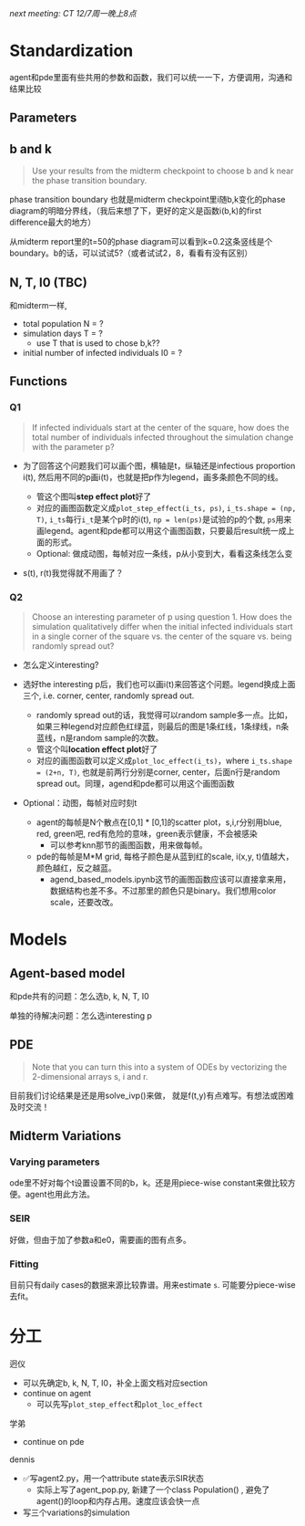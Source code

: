 
*next meeting: CT 12/7周一晚上8点*

# Standardization

agent和pde里面有些共用的参数和函数，我们可以统一一下，方便调用，沟通和结果比较

## Parameters

## b and k

 > Use your results from the midterm checkpoint to choose b and k near the phase transition boundary.

phase transition boundary 也就是midterm checkpoint里i随b,k变化的phase diagram的明暗分界线，（我后来想了下，更好的定义是函数i(b,k)的first difference最大的地方）

从midterm report里的t=50的phase diagram可以看到k=0.2这条竖线是个boundary。b的话，可以试试5?（或者试试2，8，看看有没有区别）

## N, T, I0 (TBC)

和midterm一样,
  - total population N = ?
  - simulation days T = ?
    - use T that is used to chose b,k??
  - initial number of infected individuals I0 = ?


## Functions

### Q1

> If infected individuals start at the center of the square, how does the total number of individuals infected throughout the simulation change with the parameter p?

- 为了回答这个问题我们可以画个图，横轴是t，纵轴还是infectious proportion i(t), 然后用不同的p画i(t)，也就是把p作为legend，画多条颜色不同的线。
  - 管这个图叫**step effect plot**好了
  - 对应的画图函数定义成`plot_step_effect(i_ts, ps)`,  `i_ts.shape = (np, T)`, `i_ts`每行`i_t`是某个p时的i(t), `np = len(ps)`是试验的p的个数, `ps`用来画legend。agent和pde都可以用这个画图函数，只要最后result统一成上面的形式。
  - Optional: 做成动图，每帧对应一条线，p从小变到大，看看这条线怎么变


- s(t), r(t)我觉得就不用画了？




### Q2

> Choose an interesting parameter of p using question 1. How does the simulation qualitatively differ when the initial infected individuals start in a single corner of the square vs. the center of the square vs. being randomly spread out?

- 怎么定义interesting?


- 选好the interesting p后，我们也可以画i(t)来回答这个问题。legend换成上面三个, i.e. corner, center, randomly spread out.
  - randomly spread out的话，我觉得可以random sample多一点。比如，如果三种legend对应颜色红绿蓝，则最后的图是1条红线，1条绿线，n条蓝线，n是random sample的次数。
  - 管这个叫**location effect plot**好了
  - 对应的画图函数可以定义成`plot_loc_effect(i_ts)`，where `i_ts.shape = (2+n, T)`, 也就是前两行分别是corner, center，后面n行是random spread out。同理，agend和pde都可以用这个画图函数


- Optional：动图，每帧对应时刻t
  - agent的每帧是N个散点在[0,1] * [0,1]的scatter plot，s,i,r分别用blue, red, green吧, red有危险的意味，green表示健康，不会被感染
    - 可以参考knn那节的画图函数，用来做每帧。
  - pde的每帧是M*M grid, 每格子颜色是从蓝到红的scale, i(x,y, t)值越大，颜色越红，反之越蓝。
    - agend_based_models.ipynb这节的画图函数应该可以直接拿来用，数据结构也差不多。不过那里的颜色只是binary。我们想用color scale，还要改改。


# Models

## Agent-based model

和pde共有的问题：怎么选b, k, N, T, I0

单独的待解决问题：怎么选interesting p

## PDE

> Note that you can turn this into a system of ODEs by vectorizing the 2-dimensional arrays s, i and r.

目前我们讨论结果是还是用solve_ivp()来做，
就是f(t,y)有点难写。有想法或困难及时交流！

## Midterm Variations

### Varying parameters
ode里不好对每个t设置设置不同的b，k。还是用piece-wise constant来做比较方便。agent也用此方法。

### SEIR
好做，但由于加了参数a和e0，需要画的图有点多。

### Fitting
目前只有daily cases的数据来源比较靠谱。用来estimate `s`.
可能要分piece-wise去fit。

# 分工

迥仪
  - 可以先确定b, k, N, T, I0，补全上面文档对应section
  - continue on agent
    - 可以先写`plot_step_effect`和`plot_loc_effect`

学弟
  - continue on pde

dennis
  - ✅写agent2.py，用一个attribute state表示SIR状态
    - 实际上写了agent_pop.py, 新建了一个class Population() , 避免了agent()的loop和内存占用。速度应该会快一点
  - 写三个variations的simulation
